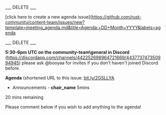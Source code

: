 ___ DELETE ___

[click here to create a new agenda issue](https://github.com/rust-community/content-team/issues/new?template=meeting_agenda.md&title=Agenda:+DD+Month+YYYY&labels=agenda

___ DELETE ___


**5:30-6pm UTC on the community-team\general in Discord** (https://discordapp.com/channels/442252698964721669/443773747350994945) please ask @booyaa for invites if you don't haven't joined Discord before.

**Agenda** (shortened URL to this issue: [bit.ly/2GSLLYA](http://bit.ly/2GSLLYA)

- Announcements - __chair_name__ 5mins

20 mins remaining

Please comment below if you wish to add anything to the agenda!
